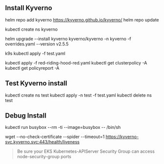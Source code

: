 ## Install Kyverno

helm repo add kyverno https://kyverno.github.io/kyverno/
helm repo update

kubectl create ns kyverno

helm upgrade --install kyverno kyverno/kyverno -n kyverno  -f overrides.yaml --version v2.5.5

k9s
kubectl apply -f test.yaml

kubectl apply -f red-riding-hood-red.yaml
kubectl get clusterpolicy -A
kubectl get policyreport -A

## Test Kyverno install

kubectl create ns test
kubectl apply -n test -f test.yaml
kubectl delete ns test

## Debug Install

kubectl run busybox --rm -ti --image=busybox -- /bin/sh

wget --no-check-certificate --spider --timeout=1 https://kyverno-svc.kyverno.svc:443/health/liveness

> Be sure your EKS Kubernetes-APIServer Security Group can access node-security-group ports